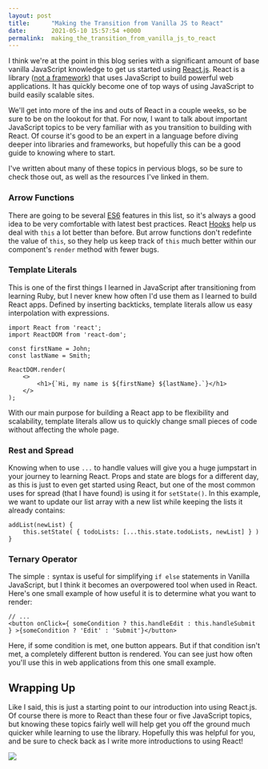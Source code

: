 ```yaml
---
layout: post
title:      "Making the Transition from Vanilla JS to React"
date:       2021-05-10 15:57:54 +0000
permalink:  making_the_transition_from_vanilla_js_to_react
---
```



I think we're at the point in this blog series with a significant amount of base vanilla JavaScript knowledge to get us started using [React.js](https://reactjs.org/). React is a library ([not a framework](https://www.freecodecamp.org/news/is-react-a-library-or-a-framework/)) that uses JavaScript to build powerful web applications. It has quickly become one of top ways of using JavaScript to build easily scalable sites.

We'll get into more of the ins and outs of React in a couple weeks, so be sure to be on the lookout for that. For now, I want to talk about important JavaScript topics to be very familiar with as you transition to building with React. Of course it's good to be an expert in a language before diving deeper into libraries and frameworks, but hopefully this can be a good guide to knowing where to start.

I've written about many of these topics in pervious blogs, so be sure to check those out, as well as the resources I've linked in them.

### Arrow Functions
There are going to be several [ES6](https://github.com/lukehoban/es6features) features in this list, so it's always a good idea to be very comfortable with latest best practices. React [Hooks](https://reactjs.org/docs/hooks-intro.html) help us deal with `this` a lot better than before. But arrow functions don't redefinte the value of `this`, so they help us keep track of `this` much better within our component's `render` method with fewer bugs.

### Template Literals
This is one of the first things I learned in JavaScript after transitioning from learning Ruby, but I never knew how often I'd use them as I learned to build React apps. Defined by inserting backticks, template literals allow us easy interpolation with expressions.
```
import React from 'react';
import ReactDOM from 'react-dom';

const firstName = John;
const lastName = Smith;

ReactDOM.render(
    <>
        <h1>{`Hi, my name is ${firstName} ${lastName}.`}</h1>
    </>
);
```

With our main purpose for building a React app to be flexibility and scalability, template literals allow us to quickly change small pieces of code without affecting the whole page.

### Rest and Spread
Knowing when to use `...` to handle values will give you a huge jumpstart in your journey to learning React. Props and state are blogs for a different day, as this is just to even get started using React, but one of the most common uses for spread (that I have found) is using it for `setState()`. In this example, we want to update our list array with a new list while keeping the lists it already contains:
```
addList(newList) {
    this.setState( { todoLists: [...this.state.todoLists, newList] } )
}
```

### Ternary Operator
The simple `:` syntax is useful for simplifying `if else` statements in Vanilla JavaScript, but I think it becomes an overpowered tool when used in React. Here's one small example of how useful it is to determine what you want to render:
```
// ...
<button onClick={ someCondition ? this.handleEdit : this.handleSubmit } >{someCondition ? 'Edit' : 'Submit'}</button>
```
Here, if some condition is met, one button appears. But if that condition isn't met, a completely different button is rendered. You can see just how often you'll use this in web applications from this one small example.

## Wrapping Up
Like I said, this is just a starting point to our introduction into using React.js.  Of course there is more to React than these four or five JavaScript topics, but knowing these topics fairly well will help get you off the ground much quicker while learning to use the library. Hopefully this was helpful for you, and be sure to check back as I write more introductions to using React!

![](https://media.giphy.com/media/fwbZnTftCXVocKzfxR/giphy.gif)
